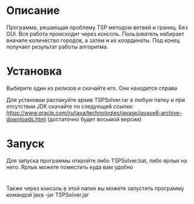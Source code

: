 # Описание
Программа, решающая проблему TSP методом ветвей и границ. Без GUI. Вся работа происходит через консоль. Пользователь набирает вначале количество городов, а затем и их координаты. Под конец получает результат работы алгоритма.


# Установка
Выберите один из релизов и скачайте его. Они находятся справа

Для установки распакуйте архив TSPSolver.rar в любую папку и при отсутствии JDK скачайте по следующей ссылке: https://www.oracle.com/ru/java/technologies/javase/javase8-archive-downloads.html (достаточно будет восьмой версии)

# Запуск

Для запуска программы откройте либо TSPSolver.bat, либо ярлык на него. Ярлык можете поместить куда вам удобно
#
Также через консоль в этой папке вы можете запустить программу командой java -jar TSPSolver.jar